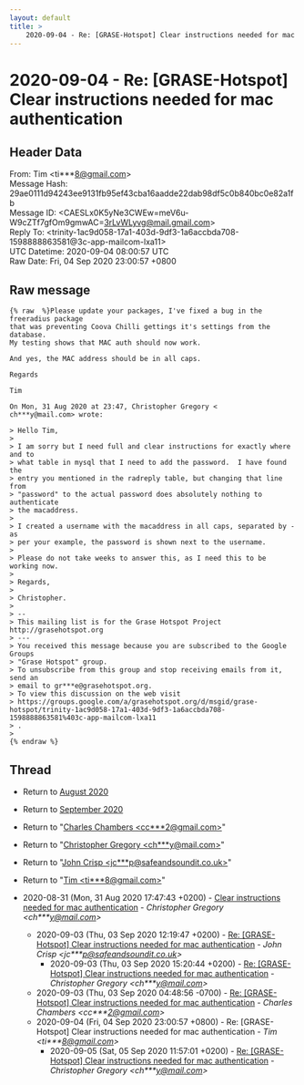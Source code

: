 ```yaml
---
layout: default
title: >
    2020-09-04 - Re: [GRASE-Hotspot] Clear instructions needed for mac authentication
---
```


# 2020-09-04 - Re: [GRASE-Hotspot] Clear instructions needed for mac authentication

## Header Data

From: Tim \<ti***8@gmail.com\><br>
Message Hash: 29ae0111d94243ee9131fb95ef43cba16aadde22dab98df5c0b840bc0e82a1fb<br>
Message ID: \<CAESLx0K5yNe3CWEw=meV6u-W9cZTf7gfOm9gmwAC=3rLvWLyvg@mail.gmail.com\><br>
Reply To: \<trinity-1ac9d058-17a1-403d-9df3-1a6accbda708-1598888863581@3c-app-mailcom-lxa11\><br>
UTC Datetime: 2020-09-04 08:00:57 UTC<br>
Raw Date: Fri, 04 Sep 2020 23:00:57 +0800<br>

## Raw message

```
{% raw  %}Please update your packages, I've fixed a bug in the freeradius package
that was preventing Coova Chilli gettings it's settings from the database.
My testing shows that MAC auth should now work.

And yes, the MAC address should be in all caps.

Regards

Tim

On Mon, 31 Aug 2020 at 23:47, Christopher Gregory <
ch***y@mail.com> wrote:

> Hello Tim,
>
> I am sorry but I need full and clear instructions for exactly where and to
> what table in mysql that I need to add the password.  I have found the
> entry you mentioned in the radreply table, but changing that line from
> "password" to the actual password does absolutely nothing to authenticate
> the macaddress.
>
> I created a username with the macaddress in all caps, separated by - as
> per your example, the password is shown next to the username.
>
> Please do not take weeks to answer this, as I need this to be working now.
>
> Regards,
>
> Christopher.
>
> --
> This mailing list is for the Grase Hotspot Project http://grasehotspot.org
> ---
> You received this message because you are subscribed to the Google Groups
> "Grase Hotspot" group.
> To unsubscribe from this group and stop receiving emails from it, send an
> email to gr***e@grasehotspot.org.
> To view this discussion on the web visit
> https://groups.google.com/a/grasehotspot.org/d/msgid/grase-hotspot/trinity-1ac9d058-17a1-403d-9df3-1a6accbda708-1598888863581%403c-app-mailcom-lxa11
> .
>
{% endraw %}
```

## Thread

+ Return to [August 2020](/archive/2020/08)
+ Return to [September 2020](/archive/2020/09)

+ Return to "[Charles Chambers <cc***2<span>@</span>gmail.com>](/authors/cc___2_at_gmail_com)"
+ Return to "[Christopher Gregory <ch***y<span>@</span>mail.com>](/authors/ch___y_at_mail_com)"
+ Return to "[John Crisp <jc***p<span>@</span>safeandsoundit.co.uk>](/authors/jc___p_at_safeandsoundit_co_uk)"
+ Return to "[Tim <ti***8<span>@</span>gmail.com>](/authors/ti___8_at_gmail_com)"

+ 2020-08-31 (Mon, 31 Aug 2020 17:47:43 +0200) - [Clear instructions needed for mac authentication](/archive/2020/08/36abf9dd1495196b6862dc6bf26b6d37d0175791a3401c68e0dd07be40cf6e0e) - _Christopher Gregory \<ch***y@mail.com\>_
  + 2020-09-03 (Thu, 03 Sep 2020 12:19:47 +0200) - [Re: [GRASE-Hotspot] Clear instructions needed for mac authentication](/archive/2020/09/38d6e50abe37365df9dc595a9e034512e7d310ef8b5cb72526abe063d80f6ad9) - _John Crisp \<jc***p@safeandsoundit.co.uk\>_
    + 2020-09-03 (Thu, 03 Sep 2020 15:20:44 +0200) - [Re: [GRASE-Hotspot] Clear instructions needed for mac authentication](/archive/2020/09/4fb99b0e7bc3b0d7e353d86fad9cdf35a6dd7075dc620eca2871b1cad46e4ccb) - _Christopher Gregory \<ch***y@mail.com\>_
  + 2020-09-03 (Thu, 03 Sep 2020 04:48:56 -0700) - [Re: [GRASE-Hotspot] Clear instructions needed for mac authentication](/archive/2020/09/c9971e71bbd5a38ffe9f8bf4d0bdfcc73f6b3af36c1a4b502c2633b5b76cb2da) - _Charles Chambers \<cc***2@gmail.com\>_
  + 2020-09-04 (Fri, 04 Sep 2020 23:00:57 +0800) - Re: [GRASE-Hotspot] Clear instructions needed for mac authentication - _Tim \<ti***8@gmail.com\>_
    + 2020-09-05 (Sat, 05 Sep 2020 11:57:01 +0200) - [Re: [GRASE-Hotspot] Clear instructions needed for mac authentication](/archive/2020/09/55064788f2bed70826527d00ea02c890a061e7f15053d16c072533e3ec8bf92d) - _Christopher Gregory \<ch***y@mail.com\>_

